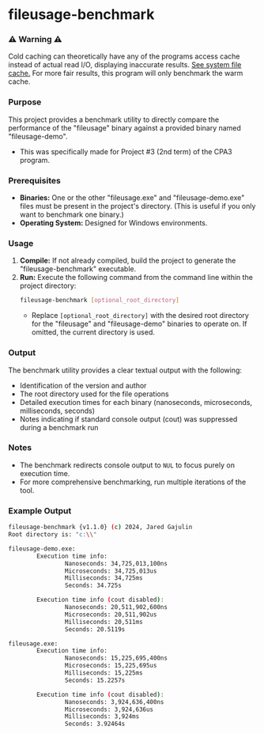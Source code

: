 # fileusage-benchmark

### ⚠️ Warning ⚠️
Cold caching can theoretically have any of the programs access cache instead of actual read I/O, displaying inaccurate results. [See system file cache.](https://learn.microsoft.com/en-us/windows/win32/fileio/file-caching) For more fair results, this program will only benchmark the warm cache.

### Purpose
This project provides a benchmark utility to directly compare the performance of the "fileusage" binary against a provided binary named "fileusage-demo". 
* This was specifically made for Project #3 (2nd term) of the CPA3 program.

### Prerequisites
* **Binaries:** One or the other "fileusage.exe" and "fileusage-demo.exe" files must be present in the project's directory. (This is useful if you only want to benchmark one binary.)
* **Operating System:** Designed for Windows environments.

### Usage
1. **Compile:**  If not already compiled, build the project to generate the "fileusage-benchmark" executable.
2. **Run:** Execute the following command from the command line within the project directory:
    ```bash
    fileusage-benchmark [optional_root_directory]
    ```
   * Replace `[optional_root_directory]` with the desired root directory for the "fileusage" and "fileusage-demo" binaries to operate on. If omitted, the current directory is used.

### Output
The benchmark utility provides a clear textual output with the following:
* Identification of the version and author
* The root directory used for the file operations
* Detailed execution times for each binary (nanoseconds, microseconds, milliseconds, seconds)
* Notes indicating if standard console output (cout) was suppressed during a benchmark run

### Notes
* The benchmark redirects console output to `NUL` to focus purely on execution time.
* For more comprehensive benchmarking, run multiple iterations of the tool.

### Example Output
```bash
fileusage-benchmark {v1.1.0} (c) 2024, Jared Gajulin
Root directory is: "c:\\"

fileusage-demo.exe:
        Execution time info:
                Nanoseconds: 34,725,013,100ns
                Microseconds: 34,725,013us
                Milliseconds: 34,725ms
                Seconds: 34.725s

        Execution time info (cout disabled):
                Nanoseconds: 20,511,902,600ns
                Microseconds: 20,511,902us
                Milliseconds: 20,511ms
                Seconds: 20.5119s

fileusage.exe:
        Execution time info:
                Nanoseconds: 15,225,695,400ns
                Microseconds: 15,225,695us
                Milliseconds: 15,225ms
                Seconds: 15.2257s

        Execution time info (cout disabled):
                Nanoseconds: 3,924,636,400ns
                Microseconds: 3,924,636us
                Milliseconds: 3,924ms
                Seconds: 3.92464s
```